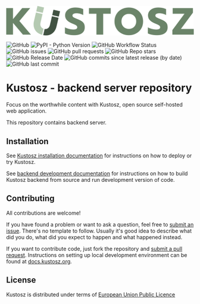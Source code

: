 [![Kustosz](./kustosz_logo.svg)](https://www.kustosz.org)

![GitHub](https://img.shields.io/github/license/KustoszApp/server?color=green) ![PyPI - Python Version](https://img.shields.io/pypi/pyversions/kustosz?color=green) ![GitHub Workflow Status](https://img.shields.io/github/workflow/status/KustoszApp/server/CI?label=CI) ![GitHub issues](https://img.shields.io/github/issues/KustoszApp/server?color=green) ![GitHub pull requests](https://img.shields.io/github/issues-pr/KustoszApp/server) ![GitHub Repo stars](https://img.shields.io/github/stars/KustoszApp/server?color=green) ![GitHub Release Date](https://img.shields.io/github/release-date/KustoszApp/server) ![GitHub commits since latest release (by date)](https://img.shields.io/github/commits-since/KustoszApp/server/latest?color=green) ![GitHub last commit](https://img.shields.io/github/last-commit/KustoszApp/server)

# Kustosz - backend server repository

Focus on the worthwhile content with Kustosz, open source self-hosted web application.

This repository contains backend server.

## Installation

See [Kustosz installation documentation](https://docs.kustosz.org/en/stable/installation.html) for instructions on how to deploy or try Kustosz.

See [backend development documentation](https://docs.kustosz.org/en/stable/development/backend.html) for instructions on how to build Kustosz backend from source and run development version of code.

## Contributing

All contributions are welcome!

If you have found a problem or want to ask a question, feel free to [submit an issue](https://github.com/KustoszApp/server/issues). There's no template to follow. Usually it's good idea to describe what did you do, what did you expect to happen and what happened instead.

If you want to contribute code, just fork the repository and [submit a pull request](https://github.com/KustoszApp/server/pulls). Instructions on setting up local development environment can be found at [docs.kustosz.org](https://docs.kustosz.org/en/stable/development/backend.html).

## License

Kustosz is distributed under terms of [European Union Public Licence](https://joinup.ec.europa.eu/collection/eupl/eupl-text-eupl-12)
